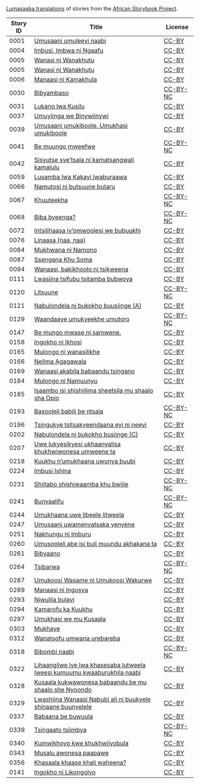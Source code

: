 [Lumasaaba translations](http://my.africanstorybook.org/language/lumasaaba) of stories from the [African Storybook Project](http://my.africanstorybook.org).

Story ID | Title | License
-------- | ----- | -------
0001 | [Umusaani umuleeyi naabi](http://africanstorybook.org/stories/umusaani-umuleeyi-naabi) | [CC-BY](https://creativecommons.org/licenses/by/3.0/)
0004 | [Imbusi, Imbwa ni Ngaafu](http://africanstorybook.org/stories/imbusi-imbwa-ni-ngaafu) | [CC-BY](https://creativecommons.org/licenses/by/3.0/)
0005 | [Wanasi ni Wanakhutu](http://africanstorybook.org/stories/wanasi-ni-wanakhutu) | [CC-BY](https://creativecommons.org/licenses/by/3.0/)
0005 | [Wanasi ni Wanakhutu](http://africanstorybook.org/stories/wanasi-ni-wanakhutu) | [CC-BY](https://creativecommons.org/licenses/by/3.0/)
0006 | [Manaasi ni Kamakhula](http://africanstorybook.org/stories/manaasi-ni-kamakhula) | [CC-BY](https://creativecommons.org/licenses/by/3.0/)
0030 | [Bibyambaso](http://africanstorybook.org/stories/bibyambaso) | [CC-BY-NC](https://creativecommons.org/licenses/by-nc/3.0/)
0031 | [Lukano lwa Kusilu](http://africanstorybook.org/stories/lukano-lwa-kusilu) | [CC-BY](https://creativecommons.org/licenses/by/3.0/)
0037 | [Umuyiinga we Binywiinywi](http://africanstorybook.org/stories/umuyiinga-we-binywiinywi-0) | [CC-BY](https://creativecommons.org/licenses/by/3.0/)
0039 | [Umusaani umukiboole, Umukhasi umukiboole](http://africanstorybook.org/stories/umusaani-umukiboole-umukhasi-umukiboole) | [CC-BY](https://creativecommons.org/licenses/by/3.0/)
0041 | [Be muungo mweefwe](http://africanstorybook.org/stories/be-muungo-mweefwe) | [CC-BY-NC](https://creativecommons.org/licenses/by-nc/3.0/)
0042 | [Sisyutse sye’tsala ni kamatsangwali kamalulu](http://africanstorybook.org/stories/sisyutse-sye’tsala-ni-kamatsangwali-kamalulu) | [CC-BY](https://creativecommons.org/licenses/by/3.0/)
0059 | [Lusamba lwa Kakayi lwaburaawa](http://africanstorybook.org/stories/lusamba-lwa-kakayi-lwaburaawa) | [CC-BY](https://creativecommons.org/licenses/by/3.0/)
0066 | [Namutosi ni butsuune butaru](http://africanstorybook.org/stories/namutosi-ni-butsuune-butaru) | [CC-BY](https://creativecommons.org/licenses/by/3.0/)
0067 | [Khuuteekha](http://africanstorybook.org/stories/khuuteekha-0) | [CC-BY-NC](https://creativecommons.org/licenses/by-nc/3.0/)
0068 | [Biba byeenga?](http://africanstorybook.org/stories/biba-byeenga) | [CC-BY-NC](https://creativecommons.org/licenses/by-nc/3.0/)
0072 | [Intsilihaasa iy’omwoolesi we bubuukhi](http://africanstorybook.org/stories/intsilihaasa-iy’omwoolesi-we-bubuukhi) | [CC-BY](https://creativecommons.org/licenses/by/3.0/)
0076 | [Liŋaasa (ŋaa, ŋaa)](http://africanstorybook.org/stories/liŋaasa-ŋaa-ŋaa) | [CC-BY](https://creativecommons.org/licenses/by/3.0/)
0084 | [Mukhwana ni Namono](http://africanstorybook.org/stories/mukhwana-ni-namono) | [CC-BY](https://creativecommons.org/licenses/by/3.0/)
0087 | [Ssengana Khu Soma](http://africanstorybook.org/reader.php?id=20661&d=0&a=1) | [CC-BY](https://creativecommons.org/licenses/by/3.0/)
0094 | [Wanaasi, bakikhoolo ni tsikweena](http://africanstorybook.org/stories/wanaasi-bakikhoolo-ni-tsikweena) | [CC-BY](https://creativecommons.org/licenses/by/3.0/)
0111 | [Lwasiina tsifubu tsitamba bubwoya](http://africanstorybook.org/stories/lwasiina-tsifubu-tsitamba-bubwoya) | [CC-BY](https://creativecommons.org/licenses/by/3.0/)
0120 | [Litsuune](http://africanstorybook.org/stories/litsuune) | [CC-BY-NC](https://creativecommons.org/licenses/by-nc/3.0/)
0121 | [Nabulondela ni bukokho buusiinge (A)](http://africanstorybook.org/stories/nabulondela-ni-bukokho-buusiinge) | [CC-BY](https://creativecommons.org/licenses/by/3.0/)
0129 | [Waandaaye umukyeekhe umutoro](http://africanstorybook.org/stories/waandaaye-umukyeekhe-umutoro) | [CC-BY-NC](https://creativecommons.org/licenses/by-nc/3.0/)
0147 | [Be mungo mwase ni samwene.](http://africanstorybook.org/stories/be-mungo-mwase-ni-samwene) | [CC-BY](https://creativecommons.org/licenses/by/3.0/)
0158 | [Ingokho ni Ikhosi](http://africanstorybook.org/stories/ingokho-ni-ikhosi) | [CC-BY](https://creativecommons.org/licenses/by/3.0/)
0165 | [Mulongo ni wanasilikhe](http://africanstorybook.org/stories/mulongo-ni-wanasilikhe) | [CC-BY](https://creativecommons.org/licenses/by/3.0/)
0166 | [Nelima Agagawala](http://africanstorybook.org/stories/nelima-agagawala) | [CC-BY](https://creativecommons.org/licenses/by/3.0/)
0169 | [Wanaasi akabila babaandu tsingano](http://africanstorybook.org/stories/wanaasi-akabila-babaandu-tsingano) | [CC-BY](https://creativecommons.org/licenses/by/3.0/)
0184 | [Mulongo ni Namuunyu](http://africanstorybook.org/stories/mulongo-ni-namuunyu) | [CC-BY](https://creativecommons.org/licenses/by/3.0/)
0185 | [Isaambo isi shishiilima sheetsila mu shaalo sha Opio](http://africanstorybook.org/stories/isaambo-isi-shishiilima-sheetsila-mu-shaalo-sha-opio) | [CC-BY](https://creativecommons.org/licenses/by/3.0/)
0193 | [Basooleli babili be ntsala](http://africanstorybook.org/stories/basooleli-babili-be-ntsala) | [CC-BY-NC](https://creativecommons.org/licenses/by-nc/3.0/)
0196 | [Tsingukye tsitsakyeendaana eyi ni neeyi](http://africanstorybook.org/stories/tsingukye-tsitsakyeendaana-eyi-ni-neeyi) | [CC-BY](https://creativecommons.org/licenses/by/3.0/)
0202 | [Nabulondela ni bukokho busiinge (C)](http://africanstorybook.org/stories/nabulondela-ni-bukokho-busiinge-c) | [CC-BY](https://creativecommons.org/licenses/by/3.0/)
0207 | [Uwe lukyesikyesi ukhaanyalisa khukhwiwonesa umweene ta](http://africanstorybook.org/stories/uwe-lukyesikyesi-ukhaanyalisa-khukhwiwonesa-umweene-ta) | [CC-BY](https://creativecommons.org/licenses/by/3.0/)
0218 | [Kuukhu n’umukhaana uwunya buubi](http://africanstorybook.org/stories/kuukhu-n’umukhaana-uwunya-buubi) | [CC-BY](https://creativecommons.org/licenses/by/3.0/)
0224 | [Imbusi Ishina](http://africanstorybook.org/stories/imbusi-ishina) | [CC-BY](https://creativecommons.org/licenses/by/3.0/)
0231 | [Shiitabo shishiwaamba khu bwiile](http://africanstorybook.org/stories/shiitabo-shishiwaamba-khu-bwiile) | [CC-BY-NC](https://creativecommons.org/licenses/by-nc/3.0/)
0241 | [Bunyaalifu](http://africanstorybook.org/stories/bunyaalifu-0) | [CC-BY-NC](https://creativecommons.org/licenses/by-nc/3.0/)
0244 | [Umukhaana uwe libeele litweela](http://africanstorybook.org/stories/umukhaana-uwe-libeele-litweela) | [CC-BY](https://creativecommons.org/licenses/by/3.0/)
0247 | [Umusaani uwamenyatsaka yenyene](http://africanstorybook.org/stories/umusaani-uwamenyatsaka-yenyene) | [CC-BY](https://creativecommons.org/licenses/by/3.0/)
0251 | [Nakhungu ni Imburu](http://africanstorybook.org/stories/nakhungu-ni-imburu) | [CC-BY](https://creativecommons.org/licenses/by/3.0/)
0260 | [Umusooleli abe isi buli muundu akhakana ta](http://africanstorybook.org/stories/umusooleli-abe-isi-buli-muundu-akhakana-ta) | [CC-BY](https://creativecommons.org/licenses/by/4.0/)
0261 | [Bibyaano](http://africanstorybook.org/stories/bibyaano-0) | [CC-BY](https://creativecommons.org/licenses/by/3.0/)
0264 | [Tsibarwa](http://africanstorybook.org/stories/tsibarwa) | [CC-BY-NC](https://creativecommons.org/licenses/by-nc/3.0/)
0287 | [Umukoosi Wasame ni Umukoosi Wakurwe](http://africanstorybook.org/stories/umukoosi-wasame-ni-umukoosi-wakurwe) | [CC-BY](https://creativecommons.org/licenses/by/3.0/)
0289 | [Manaasi ni Ingosya](http://africanstorybook.org/stories/manaasi-ni-ingosya) | [CC-BY](https://creativecommons.org/licenses/by/3.0/)
0293 | [Niwulila bulayi](http://africanstorybook.org/stories/niwulila-bulayi) | [CC-BY](https://creativecommons.org/licenses/by/3.0/)
0294 | [Kamarofu ka Kuukhu](http://africanstorybook.org/stories/kamarofu-ka-kuukhu-0) | [CC-BY](https://creativecommons.org/licenses/by/3.0/)
0297 | [Umukhasi we mu Kusaala](http://africanstorybook.org/stories/umukhasi-we-mu-kusaala) | [CC-BY](https://creativecommons.org/licenses/by/3.0/)
0303 | [Mukhaye](http://africanstorybook.org/stories/mukhaye) | [CC-BY](https://creativecommons.org/licenses/by/3.0/)
0312 | [Wanatsofu umwana urebareba](http://africanstorybook.org/stories/wanatsofu-umwana-urebareba) | [CC-BY](https://creativecommons.org/licenses/by/3.0/)
0318 | [Bibombi naabi](http://africanstorybook.org/stories/bibombi-naabi) | [CC-BY-NC](https://creativecommons.org/licenses/by-nc/3.0/)
0322 | [Lihaangilwe lye lwa khasesaba lutweela lweesi kumuumu kwaaburukhila naabi](http://africanstorybook.org/stories/lihaangilwe-lye-lwa-khasesaba-lutweela-lweesi-kumuumu-kwaaburukhila-naabi) | [CC-BY](https://creativecommons.org/licenses/by/3.0/)
0328 | [Kusaala kukwawonesa babaandu be mu shaalo she Nyoondo](http://africanstorybook.org/stories/kusaala-kukwawonesa-babaandu-be-mu-shaalo-she-nyoondo) | [CC-BY](https://creativecommons.org/licenses/by/3.0/)
0329 | [Lwashiina Wanaasi Nabubi ali ni buukyele shinaane buunyelele](http://africanstorybook.org/stories/lwashiina-wanaasi-nabubi-ali-ni-buukyele-shinaane-buunyelele) | [CC-BY](https://creativecommons.org/licenses/by/3.0/)
0337 | [Babaana be buwuula](http://africanstorybook.org/stories/babaana-be-buwuula) | [CC-BY](https://creativecommons.org/licenses/by/3.0/)
0339 | [Tsingaato tsiimbya](http://africanstorybook.org/stories/tsingaato-tsiimbya) | [CC-BY-NC](https://creativecommons.org/licenses/by-nc/3.0/)
0340 | [Kumwikhoyo kwe khukhwiiyobula](http://africanstorybook.org/stories/kumwikhoyo-kwe-khukhwiiyobula) | [CC-BY](https://creativecommons.org/licenses/by/3.0/)
0343 | [Musalu awonesa paapawe](http://africanstorybook.org/stories/musalu-awonesa-paapawe) | [CC-BY](https://creativecommons.org/licenses/by/3.0/)
0356 | [Khasaala khaase khali waheena?](http://africanstorybook.org/stories/khasaala-khaase-khali-waheena) | [CC-BY](https://creativecommons.org/licenses/by/3.0/)
0141 | [Ingokho ni Likongolyo](http://africanstorybook.org/stories/ingokho-ni-likongolyo) | [CC-BY](https://creativecommons.org/licenses/by/3.0/)
